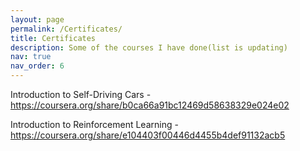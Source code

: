 ```yaml
---
layout: page
permalink: /Certificates/
title: Certificates
description: Some of the courses I have done(list is updating)
nav: true
nav_order: 6
---
```


Introduction to Self-Driving Cars -   https://coursera.org/share/b0ca66a91bc12469d58638329e024e02

Introduction to Reinforcement Learning - https://coursera.org/share/e104403f00446d4455b4def91132acb5
